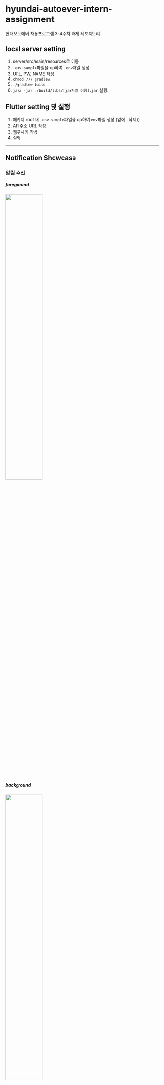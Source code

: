 # hyundai-autoever-intern-assignment
현대오토에버 채용프로그램 3-4주차 과제 레포지토리

## local server setting

1. server/src/main/resources로 이동
2. `.env.sample`파일을 cp하여 `.env`파일 생성
3. URL, PW, NAME 작성
4. `chmod 777 gradlew`
5. `./gradlew build`
6. `java -jar ./build/libs/[jar파일 이름].jar` 실행.


## Flutter setting 및 실행
1. 패키지 root 내 `.env-sample`파일을 cp하여 `env`파일 생성 (앞에 . 삭제))
2. API주소 URL 작성
3. 웹푸시키 작성
4. 실행


---

## Notification Showcase

### 알림 수신

##### foreground
<img src="https://raw.githubusercontent.com/KOREAparksh/hyundai-autoever-intern-assignment/main/app/assets/수신_포그라운드.gif" width="49%"/>

##### background
<img src="https://raw.githubusercontent.com/KOREAparksh/hyundai-autoever-intern-assignment/main/app/assets/수신_백그라운드.gif" width="49%"/>

##### terminated
<img src="https://raw.githubusercontent.com/KOREAparksh/hyundai-autoever-intern-assignment/main/app/assets/수신_터미네이티드.gif" width="49%"/>


### 알림 클릭 액션

##### foreground
<img src="https://raw.githubusercontent.com/KOREAparksh/hyundai-autoever-intern-assignment/main/app/assets/액션_포그라운드.gif" width="49%"/>

##### foreground (chat)
<img src="https://raw.githubusercontent.com/KOREAparksh/hyundai-autoever-intern-assignment/main/app/assets/액션_포그라운드_채팅.gif" width="49%"/>

##### background
<img src="https://raw.githubusercontent.com/KOREAparksh/hyundai-autoever-intern-assignment/main/app/assets/액션_백그라운드.gif" width="49%"/>

##### terminated
<img src="https://raw.githubusercontent.com/KOREAparksh/hyundai-autoever-intern-assignment/main/app/assets/액션_터미네이티드.gif" width="49%"/>

### 알림 후 알림클릭 없이 앱 접속
<img src="https://raw.githubusercontent.com/KOREAparksh/hyundai-autoever-intern-assignment/main/app/assets/알림없이앱접속.gif" width="49%"/>

### 새 알림 badge
<img src="https://raw.githubusercontent.com/KOREAparksh/hyundai-autoever-intern-assignment/main/app/assets/새알림_badge.gif" width="49%"/>
